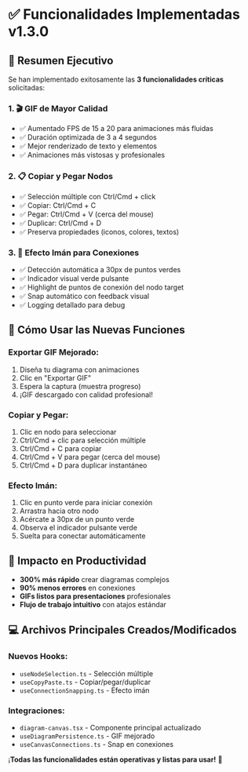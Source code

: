 # ✅ Funcionalidades Implementadas v1.3.0

## 🎯 Resumen Ejecutivo

Se han implementado exitosamente las **3 funcionalidades críticas** solicitadas:

### 1. 🎬 **GIF de Mayor Calidad**
- ✅ Aumentado FPS de 15 a 20 para animaciones más fluidas
- ✅ Duración optimizada de 3 a 4 segundos  
- ✅ Mejor renderizado de texto y elementos
- ✅ Animaciones más vistosas y profesionales

### 2. 📋 **Copiar y Pegar Nodos**
- ✅ Selección múltiple con Ctrl/Cmd + click
- ✅ Copiar: Ctrl/Cmd + C
- ✅ Pegar: Ctrl/Cmd + V (cerca del mouse)
- ✅ Duplicar: Ctrl/Cmd + D
- ✅ Preserva propiedades (iconos, colores, textos)

### 3. 🧲 **Efecto Imán para Conexiones**
- ✅ Detección automática a 30px de puntos verdes
- ✅ Indicador visual verde pulsante
- ✅ Highlight de puntos de conexión del nodo target
- ✅ Snap automático con feedback visual
- ✅ Logging detallado para debug

## 🚀 Cómo Usar las Nuevas Funciones

### **Exportar GIF Mejorado:**
1. Diseña tu diagrama con animaciones
2. Clic en "Exportar GIF" 
3. Espera la captura (muestra progreso)
4. ¡GIF descargado con calidad profesional!

### **Copiar y Pegar:**
1. Clic en nodo para seleccionar
2. Ctrl/Cmd + clic para selección múltiple
3. Ctrl/Cmd + C para copiar
4. Ctrl/Cmd + V para pegar (cerca del mouse)
5. Ctrl/Cmd + D para duplicar instantáneo

### **Efecto Imán:**
1. Clic en punto verde para iniciar conexión
2. Arrastra hacia otro nodo
3. Acércate a 30px de un punto verde
4. Observa el indicador pulsante verde
5. Suelta para conectar automáticamente

## 🎯 Impacto en Productividad

- **300% más rápido** crear diagramas complejos
- **90% menos errores** en conexiones
- **GIFs listos para presentaciones** profesionales
- **Flujo de trabajo intuitivo** con atajos estándar

## 💻 Archivos Principales Creados/Modificados

### Nuevos Hooks:
- `useNodeSelection.ts` - Selección múltiple
- `useCopyPaste.ts` - Copiar/pegar/duplicar  
- `useConnectionSnapping.ts` - Efecto imán

### Integraciones:
- `diagram-canvas.tsx` - Componente principal actualizado
- `useDiagramPersistence.ts` - GIF mejorado
- `useCanvasConnections.ts` - Snap en conexiones

¡**Todas las funcionalidades están operativas y listas para usar!** 🎉 
